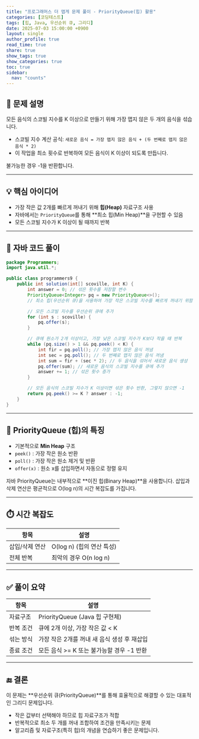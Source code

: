 ```yaml
---
title: "프로그래머스 더 맵게 문제 풀이 - PriorityQueue(힙) 활용"
categories: [코딩테스트]
tags: [힙, Java, 우선순위 큐, 그리디]
date: 2025-07-03 15:00:00 +0900
layout: single
author_profile: true
read_time: true
share: true
show_tags: true
show_categories: true
toc: true
sidebar:
  nav: "counts"
---
```


## 📘 문제 설명

모든 음식의 스코빌 지수를 K 이상으로 만들기 위해 가장 맵지 않은 두 개의 음식을 섞습니다.

- 스코빌 지수 계산 공식: `새로운 음식 = 가장 맵지 않은 음식 + (두 번째로 맵지 않은 음식 * 2)`
- 이 작업을 최소 횟수로 반복하여 모든 음식이 K 이상이 되도록 만듭니다.

불가능한 경우 -1을 반환합니다.

---

## 💡 핵심 아이디어

- 가장 작은 값 2개를 빠르게 꺼내기 위해 **힙(Heap)** 자료구조 사용
- 자바에서는 `PriorityQueue`를 통해 \*\*최소 힙(Min Heap)\*\*을 구현할 수 있음
- 모든 스코빌 지수가 K 이상이 될 때까지 반복

---

## 📄 자바 코드 풀이

```java
package Programmers;
import java.util.*;

public class programmers9 {
    public int solution(int[] scoville, int K) {
        int answer = 0; // 섞은 횟수를 저장할 변수
        PriorityQueue<Integer> pq = new PriorityQueue<>();
        // 최소 힙(우선순위 큐)을 사용하여 가장 작은 스코빌 지수를 빠르게 꺼내기 위함

        // 모든 스코빌 지수를 우선순위 큐에 추가
        for (int s : scoville) {
            pq.offer(s);
        }

        // 큐에 원소가 2개 이상이고, 가장 낮은 스코빌 지수가 K보다 작을 때 반복
        while (pq.size() > 1 && pq.peek() < K) {
            int fir = pq.poll(); // 가장 맵지 않은 음식 꺼냄
            int sec = pq.poll(); // 두 번째로 맵지 않은 음식 꺼냄
            int sum = fir + (sec * 2); // 두 음식을 섞어서 새로운 음식 생성
            pq.offer(sum); // 새로운 음식의 스코빌 지수를 큐에 추가
            answer += 1; // 섞은 횟수 증가
        }

        // 모든 음식의 스코빌 지수가 K 이상이면 섞은 횟수 반환, 그렇지 않으면 -1
        return pq.peek() >= K ? answer : -1;
    }
}

```

---

## 🧠 PriorityQueue (힙)의 특징

- 기본적으로 **Min Heap** 구조
- `peek()` : 가장 작은 원소 반환
- `poll()` : 가장 작은 원소 제거 및 반환
- `offer(x)` : 원소 x를 삽입하면서 자동으로 정렬 유지

자바 PriorityQueue는 내부적으로 \*\*이진 힙(Binary Heap)\*\*을 사용합니다. 삽입과 삭제 연산은 평균적으로 O(log n)의 시간 복잡도를 가집니다.

---

## ⏱️ 시간 복잡도

| 항목           | 설명                      |
| -------------- | ------------------------- |
| 삽입/삭제 연산 | O(log n) (힙의 연산 특성) |
| 전체 반복      | 최악의 경우 O(n log n)    |

---

## ✅ 풀이 요약

| 항목      | 설명                                        |
| --------- | ------------------------------------------- |
| 자료구조  | PriorityQueue (Java 힙 구현체)              |
| 반복 조건 | 큐에 2개 이상, 가장 작은 값 < K             |
| 섞는 방식 | 가장 작은 2개를 꺼내 새 음식 생성 후 재삽입 |
| 종료 조건 | 모든 음식 >= K 또는 불가능할 경우 -1 반환   |

---

## 🔚 결론

이 문제는 \*\*우선순위 큐(PriorityQueue)\*\*를 통해 효율적으로 해결할 수 있는 대표적인 그리디 문제입니다.

- 작은 값부터 선택해야 하므로 힙 자료구조가 적합
- 반복적으로 최소 두 개를 꺼내 조합하여 조건을 만족시키는 문제
- 알고리즘 및 자료구조(특히 힙)의 개념을 연습하기 좋은 문제입니다.
